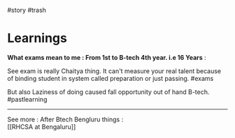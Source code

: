 #story #trash 


# Learnings

 
 **What exams mean to me : From 1st to B-tech 4th year. i.e 16 Years** :

See exam is really Chaitya thing. It can't measure your real talent because of binding student in system called preparation or just passing. #exams 

But also
Laziness of doing caused fall opportunity out of hand B-tech. #pastlearning


---

See more :
After Btech Bengluru things :      
[[RHCSA at Bengaluru]]
